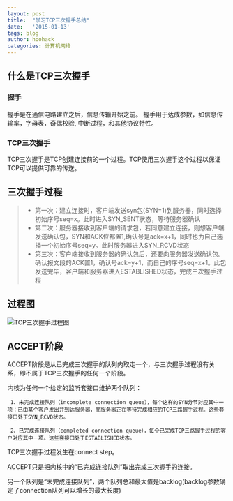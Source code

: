 ```yaml
---
layout: post
title:  "学习TCP三次握手总结"
date:   '2015-01-13'
tags: blog
author: hoohack
categories: 计算机网络
---
```


## 什么是TCP三次握手

### 握手
握手是在通信电路建立之后，信息传输开始之前。 握手用于达成参数，如信息传输率，字母表，奇偶校验, 中断过程，和其他协议特性。

### TCP三次握手
TCP三次握手是TCP创建连接前的一个过程。TCP使用三次握手这个过程以保证TCP可以提供可靠的传送。



## 三次握手过程
> * 第一次：建立连接时，客户端发送syn包(SYN=1)到服务器，同时选择初始序号seq=x。此时进入SYN_SENT状态，等待服务器确认
> * 第二次：服务器接收到客户端的请求包，若同意建立连接，则想客户端发送确认包，SYN和ACK位都置1,确认号是ack=x+1，同时也为自己选择一个初始序号seq=y。此时服务器进入SYN_RCVD状态
> * 第三次：客户端接收到服务器的确认包后，还要向服务器发送确认包。确认报文段的ACK置1，确认号ack=y+1，而自己的序号seq=x+1。此包发送完毕，客户端和服务器进入ESTABLISHED状态，完成三次握手过程

## 过程图
![TCP三次握手过程图](http://7u2eqw.com1.z0.glb.clouddn.com/TCP三次握手.png)

## ACCEPT阶段
ACCEPT阶段是从已完成三次握手的队列内取走一个，与三次握手过程没有关系，即不属于TCP三次握手的任何一个阶段。

内核为任何一个给定的监听套接口维护两个队列：

     1、未完成连接队列（incomplete connection queue），每个这样的SYN分节对应其中一项：已由某个客户发出并到达服务器，而服务器正在等待完成相应的TCP三路握手过程。这些套接口处于SYN_RCVD状态。

     2、已完成连接队列（completed connection queue），每个已完成TCP三路握手过程的客户对应其中一项。这些套接口处于ESTABLISHED状态。

TCP三次握手过程发生在connect step。

ACCEPT只是把内核中的“已完成连接队列”取出完成三次握手的连接。

另一个队列是“未完成连接队列”，两个队列总和最大值是backlog(backlog参数确定了connection队列可以增长的最大长度)
